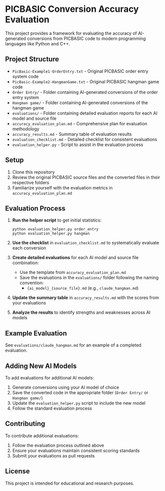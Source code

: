 # PICBASIC Conversion Accuracy Evaluation

This project provides a framework for evaluating the accuracy of AI-generated conversions from PICBASIC code to modern programming languages like Python and C++.

## Project Structure

- `PicBasic-Example1-OrderEntry.txt` - Original PICBASIC order entry system code
- `PicBasic-Example2-HangmanGame.txt` - Original PICBASIC hangman game code
- `Order Entry/` - Folder containing AI-generated conversions of the order entry system
- `Hangman game/` - Folder containing AI-generated conversions of the hangman game
- `evaluations/` - Folder containing detailed evaluation reports for each AI model and source file
- `accuracy_evaluation_plan.md` - Comprehensive plan for evaluation methodology
- `accuracy_results.md` - Summary table of evaluation results
- `evaluation_checklist.md` - Detailed checklist for consistent evaluations
- `evaluation_helper.py` - Script to assist in the evaluation process

## Setup

1. Clone this repository
2. Review the original PICBASIC source files and the converted files in their respective folders
3. Familiarize yourself with the evaluation metrics in `accuracy_evaluation_plan.md`

## Evaluation Process

1. **Run the helper script** to get initial statistics:

   ```
   python evaluation_helper.py order_entry
   python evaluation_helper.py hangman
   ```

2. **Use the checklist** in `evaluation_checklist.md` to systematically evaluate each conversion

3. **Create detailed evaluations** for each AI model and source file combination:

   - Use the template from `accuracy_evaluation_plan.md`
   - Save the evaluations in the `evaluations/` folder following the naming convention:
     - `{ai_model}_{source_file}.md` (e.g., `claude_hangman.md`)

4. **Update the summary table** in `accuracy_results.md` with the scores from your evaluations

5. **Analyze the results** to identify strengths and weaknesses across AI models

## Example Evaluation

See `evaluations/claude_hangman.md` for an example of a completed evaluation.

## Adding New AI Models

To add evaluations for additional AI models:

1. Generate conversions using your AI model of choice
2. Save the converted code in the appropriate folder (`Order Entry/` or `Hangman game/`)
3. Update the `evaluation_helper.py` script to include the new model
4. Follow the standard evaluation process

## Contributing

To contribute additional evaluations:

1. Follow the evaluation process outlined above
2. Ensure your evaluations maintain consistent scoring standards
3. Submit your evaluations as pull requests

## License

This project is intended for educational and research purposes.
